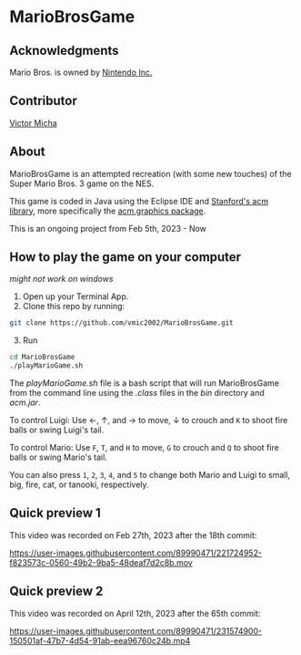 # MarioBrosGame

## Acknowledgments
Mario Bros. is owned by [Nintendo Inc.](https://www.nintendo.com/)

## Contributor
[Victor Micha](https://github.com/vmic2002)

## About
MarioBrosGame is an attempted recreation (with some new touches) of the Super Mario Bros. 3 game on the NES.

This game is coded in Java using the Eclipse IDE and [Stanford's acm library](https://cs.stanford.edu/people/eroberts/jtf/), more specifically the [acm.graphics package](https://cs.stanford.edu/people/eroberts/jtf/rationale/GraphicsPackage.html).

This is an ongoing project from Feb 5th, 2023 - Now

## How to play the game on your computer
*might not work on windows*
1. Open up your Terminal App.
2. Clone this repo by running:
```bash
git clone https://github.com/vmic2002/MarioBrosGame.git
```
3. Run
```bash
cd MarioBrosGame
./playMarioGame.sh
```
The *playMarioGame.sh* file is a bash script that will run MarioBrosGame from the command line using the *.class* files in the *bin* directory and *acm.jar*.

To control Luigi: Use &#8592;, &#8593;, and &#8594; to move, &#8595; to crouch and `K` to shoot fire balls or swing Luigi's tail.

To control Mario: Use `F`, `T`, and `H` to move, `G` to crouch and `Q` to shoot fire balls or swing Mario's tail.

You can also press `1`, `2`, `3`, `4`, and `5` to change both Mario and Luigi to small, big, fire, cat, or tanooki, respectively.

## Quick preview 1
This video was recorded on Feb 27th, 2023 after the 18th commit:

https://user-images.githubusercontent.com/89990471/221724952-f823573c-0560-49b2-9ba5-48deaf7d2c8b.mov



## Quick preview 2
This video was recorded on April 12th, 2023 after the 65th commit:

https://user-images.githubusercontent.com/89990471/231574900-150501af-47b7-4d54-91ab-eea96760c24b.mp4


